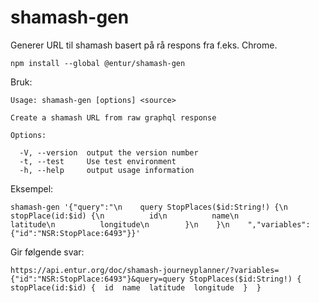 # shamash-gen

Generer URL til shamash basert på rå respons fra f.eks. Chrome.

```
npm install --global @entur/shamash-gen
```

Bruk:

```
Usage: shamash-gen [options] <source>

Create a shamash URL from raw graphql response

Options:

  -V, --version  output the version number
  -t, --test     Use test environment
  -h, --help     output usage information
```

Eksempel:

```
shamash-gen '{"query":"\n    query StopPlaces($id:String!) {\n        stopPlace(id:$id) {\n          id\n          name\n          latitude\n          longitude\n        }\n    }\n    ","variables":{"id":"NSR:StopPlace:6493"}}'
```

Gir følgende svar:

```
https://api.entur.org/doc/shamash-journeyplanner/?variables={"id":"NSR:StopPlace:6493"}&query=query StopPlaces($id:String!) {  stopPlace(id:$id) {  id  name  latitude  longitude  }  }
```
